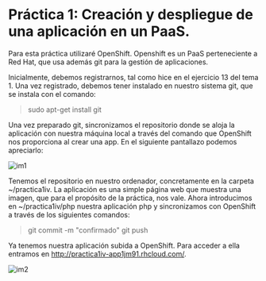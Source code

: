 Práctica 1:  Creación y despliegue de una aplicación en un PaaS.
===========

Para esta práctica utilizaré OpenShift. Openshift es un PaaS perteneciente a Red Hat, que usa además git 
para la gestión de aplicaciones.

Inicialmente, debemos registrarnos, tal como hice en el ejercicio 13 del tema 1. Una vez registrado, debemos tener
instalado en nuestro sistema git, que se instala con el comando:

>sudo apt-get install git

Una vez preparado git, sincronizamos el repositorio donde se aloja la aplicación con nuestra máquina local a través del
comando que OpenShift nos proporciona al crear una app. En el siguiente pantallazo podemos apreciarlo:

![im1](https://dl.dropbox.com/s/nex58rc3jds1ib4/Captura%20de%20pantalla%20de%202014-01-16%2023%3A55%3A56.png)


Tenemos el repositorio en nuestro ordenador, concretamente en la carpeta ~/practica1iv. La aplicación es una simple página web que muestra una imagen, que para el propósito de la práctica, nos vale. Ahora introducimos en
~/practica1iv/php nuestra aplicación php y sincronizamos con OpenShift a través de los siguientes comandos:

> git commit -m "confirmado"
> git push

Ya tenemos nuestra aplicación subida a OpenShift. Para acceder a ella entramos en http://practica1iv-app1jm91.rhcloud.com/.

![im2](https://dl.dropbox.com/s/03aufp4hurrvb56/Captura%20de%20pantalla%20de%202014-01-17%2001%3A18%3A23.png)
